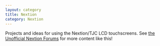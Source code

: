 ```yaml
---
layout: category
title: Nextion
category: Nextion
---
```


Projects and ideas for using the Nextion/TJC LCD touchscreens.  See [the Unofficial Nextion Forums](https://unofficialnextion.com/) for more content like this!